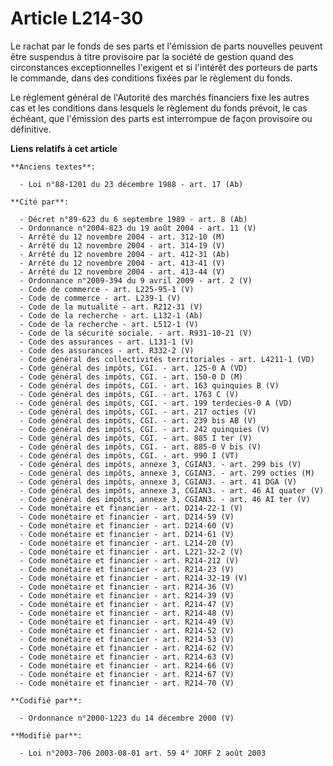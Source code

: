 # Article L214-30

Le rachat par le fonds de ses parts et l'émission de parts nouvelles peuvent être suspendus à titre provisoire par la société
de gestion quand des circonstances exceptionnelles l'exigent et si l'intérêt des porteurs de parts le commande, dans des
conditions fixées par le règlement du fonds.

Le règlement général de l'Autorité des marchés financiers fixe les autres cas et les conditions dans lesquels le règlement du
fonds prévoit, le cas échéant, que l'émission des parts est interrompue de façon provisoire ou définitive.

**Liens relatifs à cet article**

	**Anciens textes**:

	  - Loi n°88-1201 du 23 décembre 1988 - art. 17 (Ab)

	**Cité par**:

	  - Décret n°89-623 du 6 septembre 1989 - art. 8 (Ab)
	  - Ordonnance n°2004-823 du 19 août 2004 - art. 11 (V)
	  - Arrêté du 12 novembre 2004 - art. 312-10 (M)
	  - Arrêté du 12 novembre 2004 - art. 314-19 (V)
	  - Arrêté du 12 novembre 2004 - art. 412-31 (Ab)
	  - Arrêté du 12 novembre 2004 - art. 413-41 (V)
	  - Arrêté du 12 novembre 2004 - art. 413-44 (V)
	  - Ordonnance n°2009-394 du 9 avril 2009 - art. 2 (V)
	  - Code de commerce - art. L225-95-1 (V)
	  - Code de commerce - art. L239-1 (V)
	  - Code de la mutualité - art. R212-31 (V)
	  - Code de la recherche - art. L132-1 (Ab)
	  - Code de la recherche - art. L512-1 (V)
	  - Code de la sécurité sociale. - art. R931-10-21 (V)
	  - Code des assurances - art. L131-1 (V)
	  - Code des assurances - art. R332-2 (V)
	  - Code général des collectivités territoriales - art. L4211-1 (VD)
	  - Code général des impôts, CGI. - art. 125-0 A (VD)
	  - Code général des impôts, CGI. - art. 150-0 D (M)
	  - Code général des impôts, CGI. - art. 163 quinquies B (V)
	  - Code général des impôts, CGI. - art. 1763 C (V)
	  - Code général des impôts, CGI. - art. 199 terdecies-0 A (VD)
	  - Code général des impôts, CGI. - art. 217 octies (V)
	  - Code général des impôts, CGI. - art. 239 bis AB (V)
	  - Code général des impôts, CGI. - art. 242 quinquies (V)
	  - Code général des impôts, CGI. - art. 885 I ter (V)
	  - Code général des impôts, CGI. - art. 885-0 V bis (V)
	  - Code général des impôts, CGI. - art. 990 I (VT)
	  - Code général des impôts, annexe 3, CGIAN3. - art. 299 bis (V)
	  - Code général des impôts, annexe 3, CGIAN3. - art. 299 octies (M)
	  - Code général des impôts, annexe 3, CGIAN3. - art. 41 DGA (V)
	  - Code général des impôts, annexe 3, CGIAN3. - art. 46 AI quater (V)
	  - Code général des impôts, annexe 3, CGIAN3. - art. 46 AI ter (V)
	  - Code monétaire et financier - art. D214-22-1 (V)
	  - Code monétaire et financier - art. D214-59 (V)
	  - Code monétaire et financier - art. D214-60 (V)
	  - Code monétaire et financier - art. D214-61 (V)
	  - Code monétaire et financier - art. L214-20 (V)
	  - Code monétaire et financier - art. L221-32-2 (V)
	  - Code monétaire et financier - art. R214-212 (V)
	  - Code monétaire et financier - art. R214-23 (V)
	  - Code monétaire et financier - art. R214-32-19 (V)
	  - Code monétaire et financier - art. R214-36 (V)
	  - Code monétaire et financier - art. R214-39 (V)
	  - Code monétaire et financier - art. R214-47 (V)
	  - Code monétaire et financier - art. R214-48 (V)
	  - Code monétaire et financier - art. R214-49 (V)
	  - Code monétaire et financier - art. R214-52 (V)
	  - Code monétaire et financier - art. R214-53 (V)
	  - Code monétaire et financier - art. R214-62 (V)
	  - Code monétaire et financier - art. R214-63 (V)
	  - Code monétaire et financier - art. R214-66 (V)
	  - Code monétaire et financier - art. R214-67 (V)
	  - Code monétaire et financier - art. R214-70 (V)

	**Codifié par**:

	  - Ordonnance n°2000-1223 du 14 décembre 2000 (V)

	**Modifié par**:

	  - Loi n°2003-706 2003-08-01 art. 59 4° JORF 2 août 2003

